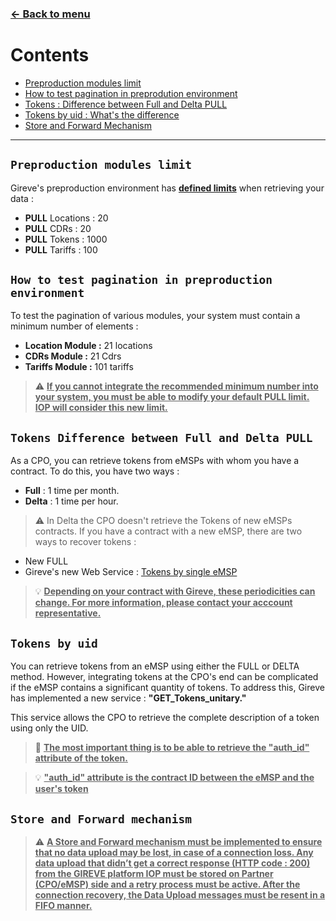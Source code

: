 ### [<- Back to menu](README.md)


# Contents

* [Preproduction modules limit](#preproduction-modules-limit)
* [How to test pagination in preprodution environment](#how-to-test-pagination-in-preproduction-environment)
* [Tokens : Difference between Full and Delta PULL](#tokens-difference-between-full-and-delta-pull)
* [Tokens by uid : What's the difference](#tokens-by-uid)
* [Store and Forward Mechanism](#store-and-forward-mechanism)
 
*** 

## `Preproduction modules limit`

Gireve's preproduction environment has **<ins>defined limits</ins>** when retrieving your data :

- **PULL** Locations : 20
- **PULL** CDRs : 20
- **PULL** Tokens : 1000 
- **PULL** Tariffs : 100


## `How to test pagination in preproduction environment`

To test the pagination of various modules, your system must contain a minimum number of elements : 

- **Location Module :** 21 locations
- **CDRs Module :** 21 Cdrs
- **Tariffs Module :** 101 tariffs

> :warning: **<ins>If you cannot integrate the recommended minimum number into your system, you must be able to modify your default PULL limit.
IOP will consider this new limit.</ins>**


## `Tokens Difference between Full and Delta PULL`

As a CPO, you can retrieve tokens from eMSPs with whom you have a contract.
To do this, you have two ways :

- **Full** : 1 time per month.
- **Delta** : 1 time per hour.

> :warning: In Delta the CPO doesn't retrieve the Tokens of new eMSPs contracts. 
If you have a contract with a new eMSP, there are two ways to recover tokens :

- New FULL
- Gireve's new Web Service : [Tokens by single eMSP](cpo_tokens.md#pull-tokens-retrieve-tokens-of-a-single-given-emsp)

> :bulb: **<ins>Depending on your contract with Gireve, these periodicities can change. For more information, please contact your acccount representative.</ins>**

## `Tokens by uid`

You can retrieve tokens from an eMSP using either the FULL or DELTA method. However, integrating tokens at the CPO's end can be complicated if the eMSP contains a significant quantity of tokens. To address this, Gireve has implemented a new service : **"GET_Tokens_unitary."**

This service allows the CPO to retrieve the complete description of a token using only the UID.

> :memo: **<ins>The most important thing is to be able to retrieve the "auth_id" attribute of the token.</ins>**

> :bulb: **<ins>"auth_id" attribute is the contract ID between the eMSP and the user's token</ins>**

## `Store and Forward mechanism`

> :warning: **<ins>A Store and Forward mechanism must be implemented to ensure that no data upload may be lost, in case of a connection loss. Any data upload that didn’t get a correct response (HTTP code : 200) from the GIREVE platform IOP must be stored on Partner (CPO/eMSP) side and a retry process must be active.
> After the connection recovery, the Data Upload messages must be resent in a FIFO manner.</ins>**

